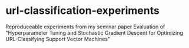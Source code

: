 # url-classification-experiments
Reproduceable experiments from my seminar paper Evaluation of "Hyperparameter Tuning and Stochastic Gradient Descent for Optimizing URL-Classifying Support Vector Machines"
